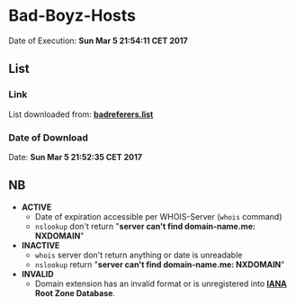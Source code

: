# Bad-Boyz-Hosts

Date of Execution: **Sun Mar  5 21:54:11 CET 2017**

## List
### Link
List downloaded from: **[badreferers.list](https://github.com/mitchellkrogza/nginx-badbot-blocker/blob/master/VERSION_2/Pull_Requests/badreferers.list)**
### Date of Download
Date: **Sun Mar  5 21:52:35 CET 2017**

## NB
* **ACTIVE**
    * Date of expiration accessible per WHOIS-Server (`whois` command)
    * `nslookup` don't return "**server can't find domain-name.me: NXDOMAIN**"
* **INACTIVE**
    * `whois` server don't return anything or date is unreadable
    * `nslookup` return "**server can't find domain-name.me: NXDOMAIN**"
* **INVALID**
    * Domain extension has an invalid format or is unregistered into **[IANA](https://www.iana.org/domains/root/db) Root Zone Database**.
